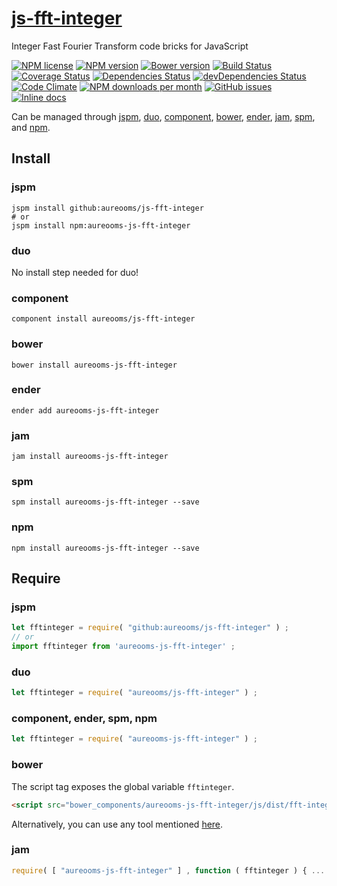 [js-fft-integer](http://aureooms.github.io/js-fft-integer)
==

Integer Fast Fourier Transform code bricks for JavaScript

[![NPM license](http://img.shields.io/npm/l/aureooms-js-fft-integer.svg?style=flat)](https://raw.githubusercontent.com/aureooms/js-fft-integer/master/LICENSE)
[![NPM version](http://img.shields.io/npm/v/aureooms-js-fft-integer.svg?style=flat)](https://www.npmjs.org/package/aureooms-js-fft-integer)
[![Bower version](http://img.shields.io/bower/v/aureooms-js-fft-integer.svg?style=flat)](http://bower.io/search/?q=aureooms-js-fft-integer)
[![Build Status](http://img.shields.io/travis/aureooms/js-fft-integer.svg?style=flat)](https://travis-ci.org/aureooms/js-fft-integer)
[![Coverage Status](http://img.shields.io/coveralls/aureooms/js-fft-integer.svg?style=flat)](https://coveralls.io/r/aureooms/js-fft-integer)
[![Dependencies Status](http://img.shields.io/david/aureooms/js-fft-integer.svg?style=flat)](https://david-dm.org/aureooms/js-fft-integer#info=dependencies)
[![devDependencies Status](http://img.shields.io/david/dev/aureooms/js-fft-integer.svg?style=flat)](https://david-dm.org/aureooms/js-fft-integer#info=devDependencies)
[![Code Climate](http://img.shields.io/codeclimate/github/aureooms/js-fft-integer.svg?style=flat)](https://codeclimate.com/github/aureooms/js-fft-integer)
[![NPM downloads per month](http://img.shields.io/npm/dm/aureooms-js-fft-integer.svg?style=flat)](https://www.npmjs.org/package/aureooms-js-fft-integer)
[![GitHub issues](http://img.shields.io/github/issues/aureooms/js-fft-integer.svg?style=flat)](https://github.com/aureooms/js-fft-integer/issues)
[![Inline docs](http://inch-ci.org/github/aureooms/js-fft-integer.svg?branch=master&style=shields)](http://inch-ci.org/github/aureooms/js-fft-integer)

Can be managed through [jspm](https://github.com/jspm/jspm-cli),
[duo](https://github.com/duojs/duo),
[component](https://github.com/componentjs/component),
[bower](https://github.com/bower/bower),
[ender](https://github.com/ender-js/Ender),
[jam](https://github.com/caolan/jam),
[spm](https://github.com/spmjs/spm),
and [npm](https://github.com/npm/npm).

## Install

### jspm
```terminal
jspm install github:aureooms/js-fft-integer
# or
jspm install npm:aureooms-js-fft-integer
```
### duo
No install step needed for duo!

### component
```terminal
component install aureooms/js-fft-integer
```

### bower
```terminal
bower install aureooms-js-fft-integer
```

### ender
```terminal
ender add aureooms-js-fft-integer
```

### jam
```terminal
jam install aureooms-js-fft-integer
```

### spm
```terminal
spm install aureooms-js-fft-integer --save
```

### npm
```terminal
npm install aureooms-js-fft-integer --save
```

## Require
### jspm
```js
let fftinteger = require( "github:aureooms/js-fft-integer" ) ;
// or
import fftinteger from 'aureooms-js-fft-integer' ;
```
### duo
```js
let fftinteger = require( "aureooms/js-fft-integer" ) ;
```

### component, ender, spm, npm
```js
let fftinteger = require( "aureooms-js-fft-integer" ) ;
```

### bower
The script tag exposes the global variable `fftinteger`.
```html
<script src="bower_components/aureooms-js-fft-integer/js/dist/fft-integer.min.js"></script>
```
Alternatively, you can use any tool mentioned [here](http://bower.io/docs/tools/).

### jam
```js
require( [ "aureooms-js-fft-integer" ] , function ( fftinteger ) { ... } ) ;
```